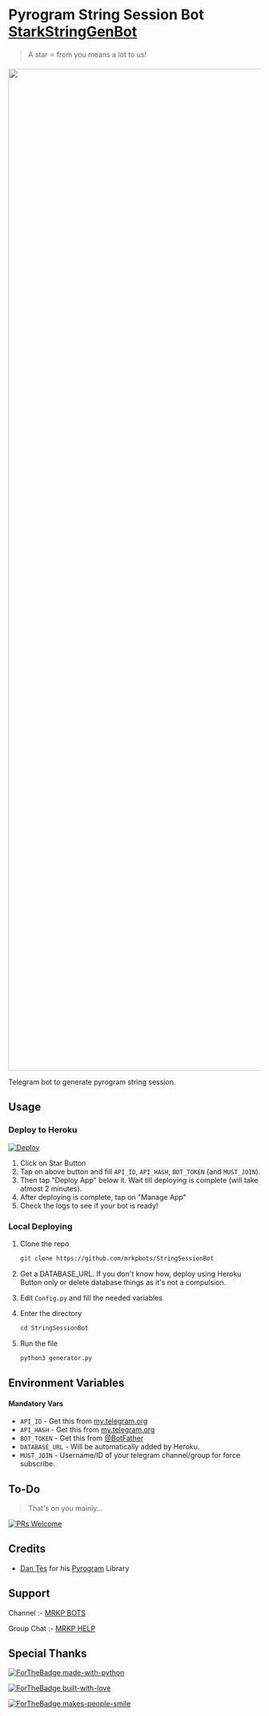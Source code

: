 # Pyrogram String Session Bot [StarkStringGenBot](https://t.me/mrkpstringbot)

> A star ⭐ from you means a lot to us!

<p align="center"><a href="https://www.github.com/mrkpbots/StringSessionBot"><img src="https://telegra.ph/file/7ec22c82f580a334dd13e.jpg" width="2000"></a></p>

Telegram bot to generate pyrogram string session.


## Usage

### Deploy to Heroku

[![Deploy](https://www.herokucdn.com/deploy/button.svg)](https://heroku.com/deploy?template=https://github.com/mrkpbots/StringSessionBot)

1. Click on Star Button
2. Tap on above button and fill `API_ID`, `API_HASH`, `BOT_TOKEN` (and `MUST_JOIN`).
3. Then tap "Deploy App" below it. Wait till deploying is complete (will take atmost 2 minutes).
4. After deploying is complete, tap on "Manage App"
5. Check the logs to see if your bot is ready!

### Local Deploying

1. Clone the repo
   ```markdown
   git clone https://github.com/mrkpbots/StringSessionBot
   ```
2. Get a DATABASE_URL. If you don't know how, deploy using Heroku Button only or delete database things as it's not a compulsion.
   
3. Edit `Config.py` and fill the needed variables

4. Enter the directory
   ```markdown
   cd StringSessionBot
   ```
5. Run the file
   ```markdown
   python3 generator.py
   ```

## Environment Variables

#### Mandatory Vars

- `API_ID` - Get this from [my.telegram.org](https://my.telegram.org/auth)
- `API_HASH` - Get this from [my.telegram.org](https://my.telegram.org/auth)
- `BOT_TOKEN` - Get this from [@BotFather](https://t.me/BotFather)
- `DATABASE_URL` - Will be automatically added by Heroku.
- `MUST_JOIN` - Username/ID of your telegram channel/group for force subscribe.


## To-Do

> That's on you mainly...

[![PRs Welcome](https://img.shields.io/badge/PRs-welcome-brightgreen.svg?style=flat-square)](https://youtube.com/channel/UCKcntT2R8QNJaRwhnQIgRfA)

## Credits

- [Dan Tès](https://github.com/delivrance) for his [Pyrogram](https://docs.pyrogram.org) Library


## Support

Channel :- [MRKP BOTS](https://t.me/mrkpbots)

Group Chat :- [MRKP HELP](https://t.me/mrkphelp)

## Special Thanks

[![ForTheBadge made-with-python](http://ForTheBadge.com/images/badges/made-with-python.svg)](https://www.python.org/)

[![ForTheBadge built-with-love](http://ForTheBadge.com/images/badges/built-with-love.svg)](https://github.com/mrkpbots)

[![ForTheBadge makes-people-smile](http://ForTheBadge.com/images/badges/makes-people-smile.svg)](https://youtube.com/channel/UCKcntT2R8QNJaRwhnQIgRfA)

